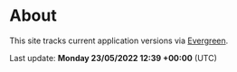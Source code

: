 # About

This site tracks current application versions via [Evergreen](https://stealthpuppy.com/evergreen/).

Last update: **Monday 23/05/2022 12:39 +00:00** (UTC)